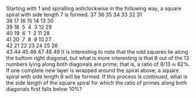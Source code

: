   Starting with 1 and spiralling anticlockwise in the following way, a square spiral with side length 7 is formed.  37 36 35 34 33 32 31<br />  38 17 16 15 14 13 30<br />  39 18 &nbsp;5 &nbsp;4 &nbsp;3 12 29<br />  40 19 &nbsp;6 &nbsp;1 &nbsp;2 11 28<br />  41 20 &nbsp;7 &nbsp;8 &nbsp;9 10 27<br />  42 21 22 23 24 25 26<br />  43 44 45 46 47 48 49  It is interesting to note that the odd squares lie along the bottom right diagonal, but what is more interesting is that 8 out of the 13 numbers lying along both diagonals are prime; that is, a ratio of 8/13 <img src='images/symbol_asymp.gif' width='11' height='9' alt='&asymp;' border='0' style='vertical-align:middle;' /> 62%.  If one complete new layer is wrapped around the spiral above, a square spiral with side length 9 will be formed. If this process is continued, what is the side length of the square spiral for which the ratio of primes along both diagonals first falls below 10%?    